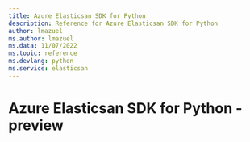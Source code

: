 ```yaml
---
title: Azure Elasticsan SDK for Python
description: Reference for Azure Elasticsan SDK for Python
author: lmazuel
ms.author: lmazuel
ms.data: 11/07/2022
ms.topic: reference
ms.devlang: python
ms.service: elasticsan
---
```

# Azure Elasticsan SDK for Python - preview

